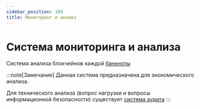```yaml
---
sidebar_position: 104
title: Мониторинг и анализ
---
```


# Система мониторинга и анализа

Система анализа блокчейнов каждой 
[банкноты](../../banknote/index.md)

:::note[Замечание]
Данная система предназначена 
для экономического анализа.

Для технического анализа
(вопрос нагрузки и вопросы информационной безопасности)
существует [система аудита](audit.md)
:::
